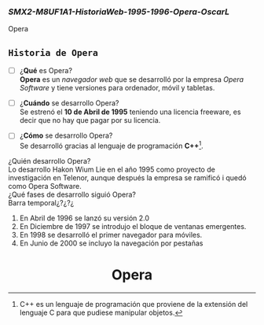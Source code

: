### **_SMX2-M8UF1A1-HistoriaWeb-1995-1996-Opera-OscarL_**
<div class=text-justify>
Opera
</div>

## `Historia de Opera`   
- [ ] ¿**Qué** es Opera?  
**Opera** es un *navegador web* que se desarrolló por la empresa *Opera Software* y tiene versiones para ordenador, móvil y tabletas.  
- [ ] ¿**Cuándo** se desarrollo Opera?  
Se estrenó el **10 de Abril de 1995** teniendo una licencia freeware, es decir que no hay que pagar por su licencia.  
- [ ] ¿**Cómo** se desarrollo Opera?  
Se desarrolló gracias al lenguaje de programación **C++**[^1].  


¿Quién desarrollo Opera?  
Lo desarrollo Hakon Wium Lie en el año 1995 como proyecto de investigación en Telenor, aunque después la empresa se ramificó i quedó como Opera Software.  
¿Qué fases de desarrollo siguió Opera?  
Barra temporal¿?¿?¿
1.  En Abril de 1996 se lanzó su versión 2.0  
2.  En Diciembre de 1997 se introdujo el bloque de ventanas emergentes.  
3.  En 1998 se desarrolló el primer navegador para móviles.  
4.  En Junio de 2000 se incluyo la navegación por pestañas  

[^1]: C++ es un lenguaje de programación que proviene de la extensión del lenguaje C para que pudiese manipular objetos.


<center> <h1>Opera</h1> </center>

